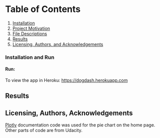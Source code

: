 # Table of Contents

1. [Installation](#installation)
2. [Project Motivation](#motivation)
3. [File Descriptions](#files)
4. [Results](#results)
5. [Licensing, Authors, and Acknowledgements](#licensing)

### Installation and Run <a name="installation"></a>


#### Run:
To view the app in Heroku: https://dogdash.herokuapp.com



## Results<a name="results"></a>

## Licensing, Authors, Acknowledgements<a name="licensing"></a>
[Plotly](https://plotly.com/chart-studio-help/json-chart-schema/) documentation code was used for the pie chart on the home page. Other parts of code are from Udacity.
